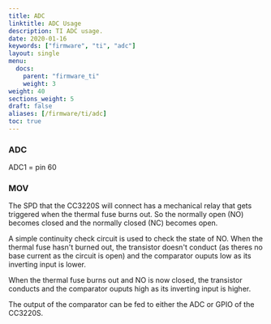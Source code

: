 ```yaml
---
title: ADC
linktitle: ADC Usage
description: TI ADC usage.
date: 2020-01-16
keywords: ["firmware", "ti", "adc"]
layout: single
menu:
  docs:
    parent: "firmware_ti"
    weight: 3
weight: 40
sections_weight: 5
draft: false
aliases: [/firmware/ti/adc]
toc: true
---
```


### ADC

ADC1 = pin 60

### MOV

The SPD that the CC3220S will connect has a mechanical relay that gets triggered when the thermal fuse burns out. So the normally open (NO) becomes closed and the normally closed (NC) becomes open. 

A simple continuity check circuit is used to check the state of NO. When the thermal fuse hasn't burned out, the transistor doesn't conduct (as theres no base current as the circuit is open) and the comparator ouputs low as its inverting input is lower. 

When the thermal fuse burns out and NO is now closed, the transistor conducts and the comparator ouputs high as its inverting input is higher. 

The output of the comparator can be fed to either the ADC or GPIO of the CC3220S. 


